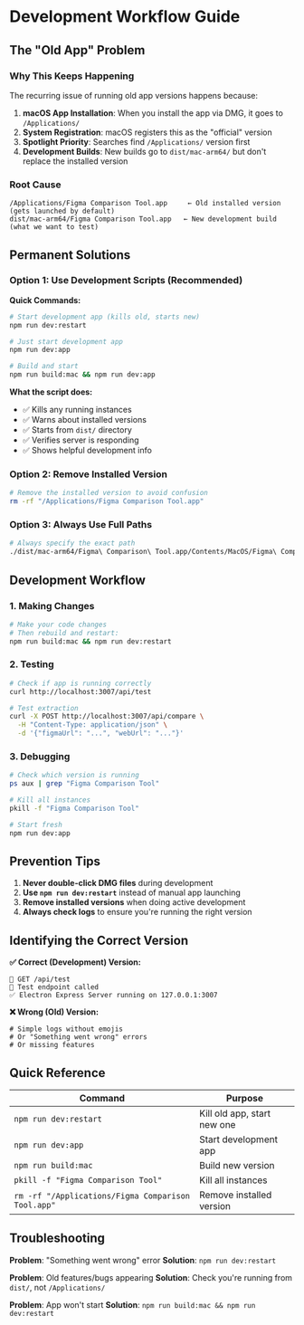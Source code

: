 # Development Workflow Guide

## The "Old App" Problem

### Why This Keeps Happening

The recurring issue of running old app versions happens because:

1. **macOS App Installation**: When you install the app via DMG, it goes to `/Applications/`
2. **System Registration**: macOS registers this as the "official" version
3. **Spotlight Priority**: Searches find `/Applications/` version first
4. **Development Builds**: New builds go to `dist/mac-arm64/` but don't replace the installed version

### Root Cause
```
/Applications/Figma Comparison Tool.app     ← Old installed version (gets launched by default)
dist/mac-arm64/Figma Comparison Tool.app   ← New development build (what we want to test)
```

## Permanent Solutions

### Option 1: Use Development Scripts (Recommended)

**Quick Commands:**
```bash
# Start development app (kills old, starts new)
npm run dev:restart

# Just start development app
npm run dev:app

# Build and start
npm run build:mac && npm run dev:app
```

**What the script does:**
- ✅ Kills any running instances
- ✅ Warns about installed versions
- ✅ Starts from `dist/` directory
- ✅ Verifies server is responding
- ✅ Shows helpful development info

### Option 2: Remove Installed Version

```bash
# Remove the installed version to avoid confusion
rm -rf "/Applications/Figma Comparison Tool.app"
```

### Option 3: Always Use Full Paths

```bash
# Always specify the exact path
./dist/mac-arm64/Figma\ Comparison\ Tool.app/Contents/MacOS/Figma\ Comparison\ Tool &
```

## Development Workflow

### 1. Making Changes
```bash
# Make your code changes
# Then rebuild and restart:
npm run build:mac && npm run dev:restart
```

### 2. Testing
```bash
# Check if app is running correctly
curl http://localhost:3007/api/test

# Test extraction
curl -X POST http://localhost:3007/api/compare \
  -H "Content-Type: application/json" \
  -d '{"figmaUrl": "...", "webUrl": "..."}'
```

### 3. Debugging
```bash
# Check which version is running
ps aux | grep "Figma Comparison Tool"

# Kill all instances
pkill -f "Figma Comparison Tool"

# Start fresh
npm run dev:app
```

## Prevention Tips

1. **Never double-click DMG files** during development
2. **Use `npm run dev:restart`** instead of manual app launching
3. **Remove installed versions** when doing active development
4. **Always check logs** to ensure you're running the right version

## Identifying the Correct Version

**✅ Correct (Development) Version:**
```
📡 GET /api/test
🧪 Test endpoint called
✅ Electron Express Server running on 127.0.0.1:3007
```

**❌ Wrong (Old) Version:**
```
# Simple logs without emojis
# Or "Something went wrong" errors
# Or missing features
```

## Quick Reference

| Command | Purpose |
|---------|---------|
| `npm run dev:restart` | Kill old app, start new one |
| `npm run dev:app` | Start development app |
| `npm run build:mac` | Build new version |
| `pkill -f "Figma Comparison Tool"` | Kill all instances |
| `rm -rf "/Applications/Figma Comparison Tool.app"` | Remove installed version |

## Troubleshooting

**Problem**: "Something went wrong" error
**Solution**: `npm run dev:restart`

**Problem**: Old features/bugs appearing
**Solution**: Check you're running from `dist/`, not `/Applications/`

**Problem**: App won't start
**Solution**: `npm run build:mac && npm run dev:restart`
